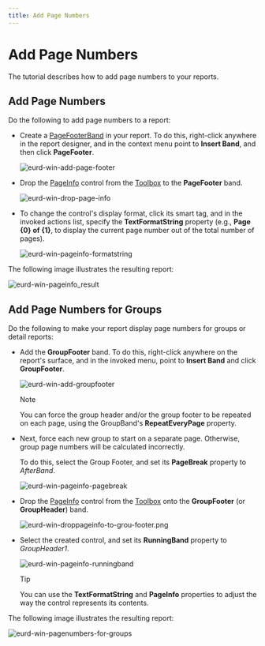 ```yaml
---
title: Add Page Numbers
---
```

# Add Page Numbers

The tutorial describes how to add page numbers to your reports.

## <a name="numbers"></a>Add Page Numbers
Do the following to add page numbers to a report:

- Create a [PageFooterBand](..\introduction-to-banded-reports.md) in your report. To do this, right-click anywhere in the report designer, and in the context menu point to **Insert Band**, and then click **PageFooter**.
	
	![eurd-win-add-page-footer](../../../../images/eurd-win-add-page-footer.png)
- Drop the [PageInfo](..\use-report-elements\use-basic-report-controls\page-info.md) control from the [Toolbox](..\report-designer-tools\toolbox.md) to the **PageFooter** band.
	
	![eurd-win-drop-page-info](../../../../images/eurd-win-drop-page-info.png)
- To change the control's display format, click its smart tag, and in the invoked actions list, specify the **TextFormatString** property (e.g., **Page {0} of {1}**, to display the current page number out of the total number of pages).
	
	![eurd-win-pageinfo-formatstring](../../../../images/eurd-win-pageinfo-formatstring.png)

The following image illustrates the resulting report:

![eurd-win-pageinfo_result](../../../../images/eurd-win-pageinfo_result.png)

## <a name="groups"></a>Add Page Numbers for Groups
Do the following to make your report display page numbers for groups or detail reports:

- Add the **GroupFooter** band. To do this, right-click anywhere on the report's surface, and in the invoked menu, point to **Insert Band** and click **GroupFooter**.
	
	![eurd-win-add-groupfooter](../../../../images/eurd-win-add-groupfooter.png)
	
	> [!NOTE]
	> You can force the group header and/or the group footer to be repeated on each page, using the GroupBand's **RepeatEveryPage** property.
- Next, force each new group to start on a separate page. Otherwise, group page numbers will be calculated incorrectly.
	
	To do this, select the Group Footer, and set its **PageBreak** property to *AfterBand*.
	
	![eurd-win-pageinfo-pagebreak](../../../../images/eurd-win-pageinfo-pagebreak.png)
- Drop the [PageInfo](..\use-report-elements\use-basic-report-controls\page-info.md) control from the [Toolbox](..\report-designer-tools\toolbox.md) onto the **GroupFooter** (or **GroupHeader**) band.
	
	![eurd-win-droppageinfo-to-grou-footer.png](../../../../images/eurd-win-droppageinfo-to-grou-footer.png)
- Select the created control, and set its **RunningBand** property to *GroupHeader1*.
	
	![eurd-win-pageinfo-runningband](../../../../images/eurd-win-pageinfo-runningband.png)
	
	> [!TIP]
	> You can use the **TextFormatString** and **PageInfo** properties to adjust the way the control represents its contents.

The following image illustrates the resulting report:

![eurd-win-pagenumbers-for-groups](../../../../images/eurd-win-pagenumbers-for-groups.png)